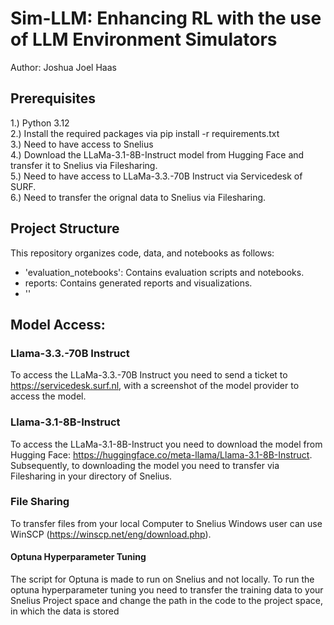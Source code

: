 # Sim-LLM: Enhancing RL with the use of LLM Environment Simulators 
Author: Joshua Joel Haas


## Prerequisites
1.) Python 3.12 \
2.) Install the required packages via pip install -r requirements.txt \
3.) Need to have access to Snelius \
4.) Download the LLaMa-3.1-8B-Instruct model from Hugging Face and transfer it to Snelius via Filesharing. \
5.) Need to have access to LLaMa-3.3.-70B Instruct via Servicedesk of SURF. \
6.) Need to transfer the orignal data to Snelius via Filesharing.

## Project Structure

This repository organizes code, data, and notebooks as follows:
- 'evaluation_notebooks': Contains evaluation scripts and notebooks.
- reports: Contains generated reports and visualizations.
- ''


## Model Access:
### Llama-3.3.-70B Instruct
To access the LLaMa-3.3.-70B Instruct you need to send a ticket to  https://servicedesk.surf.nl, with a screenshot of the model provider to access the model. 

### Llama-3.1-8B-Instruct
To access the LLaMa-3.1-8B-Instruct you need to download the model from Hugging Face: https://huggingface.co/meta-llama/Llama-3.1-8B-Instruct. Subsequently, to downloading the model you need to transfer via Filesharing in your directory of Snelius. 


### File Sharing 
To transfer files from your local Computer to Snelius Windows user can use WinSCP (https://winscp.net/eng/download.php).



#### Optuna Hyperparameter Tuning
The script for Optuna is made to run on Snelius and not locally. 
To run the optuna hyperparameter tuning you need to transfer the training data to your Snelius Project space 
and change the path in the code to the project space, in which the data is stored 


